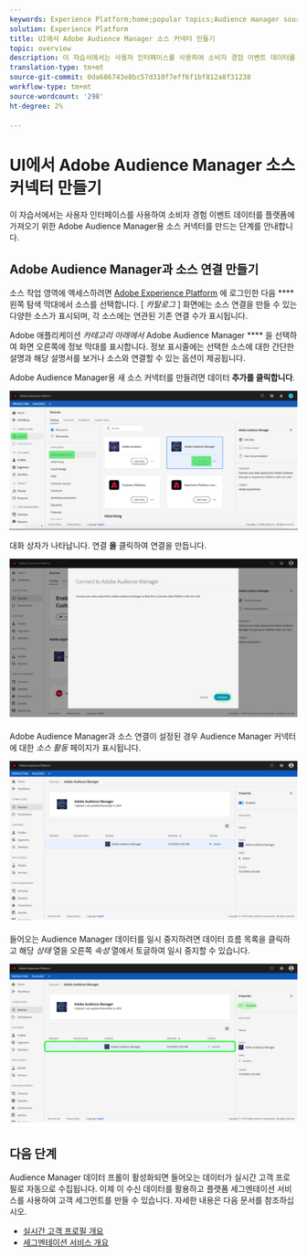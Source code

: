 ```yaml
---
keywords: Experience Platform;home;popular topics;Audience manager source connector;Audience Manager;audience manager connector
solution: Experience Platform
title: UI에서 Adobe Audience Manager 소스 커넥터 만들기
topic: overview
description: 이 자습서에서는 사용자 인터페이스를 사용하여 소비자 경험 이벤트 데이터를 플랫폼에 가져오기 위한 Adobe Audience Manager용 소스 커넥터를 만드는 단계를 안내합니다.
translation-type: tm+mt
source-git-commit: 0da686743e8bc57d310f7eff6f1bf812a8f31238
workflow-type: tm+mt
source-wordcount: '298'
ht-degree: 2%

---
```



# UI에서 Adobe Audience Manager 소스 커넥터 만들기

이 자습서에서는 사용자 인터페이스를 사용하여 소비자 경험 이벤트 데이터를 플랫폼에 가져오기 위한 Adobe Audience Manager용 소스 커넥터를 만드는 단계를 안내합니다.

## Adobe Audience Manager과 소스 연결 만들기

소스 작업 영역에 액세스하려면 [Adobe Experience Platform](https://platform.adobe.com) 에 로그인한 다음 **** 왼쪽 탐색 막대에서 소스를 선택합니다. [ *카탈로그* ] 화면에는 소스 연결을 만들 수 있는 다양한 소스가 표시되며, 각 소스에는 연관된 기존 연결 수가 표시됩니다.

Adobe 애플리케이션 *카테고리 아래에서* Adobe Audience Manager **** 을 선택하여 화면 오른쪽에 정보 막대를 표시합니다. 정보 표시줄에는 선택한 소스에 대한 간단한 설명과 해당 설명서를 보거나 소스와 연결할 수 있는 옵션이 제공됩니다.

Adobe Audience Manager용 새 소스 커넥터를 만들려면 데이터 **추가를 클릭합니다**.

![](../../../../images/tutorials/create/aam/catalog.png)

대화 상자가 나타납니다. 연결 **을** 클릭하여 연결을 만듭니다.

![](../../../../images/tutorials/create/aam/connect_full.png)

Adobe Audience Manager과 소스 연결이 설정된 경우 Audience Manager 커넥터에 대한 *소스 활동* 페이지가 표시됩니다.

![](../../../../images/tutorials/create/aam/flow.png)

들어오는 Audience Manager 데이터를 일시 중지하려면 데이터 흐름 목록을 클릭하고 해당 *상태* 열을 오른쪽 *속성* 열에서 토글하여 일시 중지할 수 있습니다.

![](../../../../images/tutorials/create/aam/flow_disable.png)

## 다음 단계

Audience Manager 데이터 프롤이 활성화되면 들어오는 데이터가 실시간 고객 프로필로 자동으로 수집됩니다. 이제 이 수신 데이터를 활용하고 플랫폼 세그멘테이션 서비스를 사용하여 고객 세그먼트를 만들 수 있습니다. 자세한 내용은 다음 문서를 참조하십시오.

- [실시간 고객 프로필 개요](../../../../../profile/home.md)
- [세그멘테이션 서비스 개요](../../../../../segmentation/home.md)